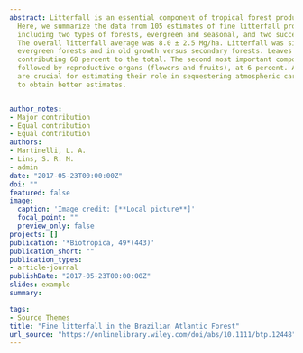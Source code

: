 ```yaml
---
abstract: Litterfall is an essential component of tropical forest productivity, transferring nutrients from the vegetation back to soils. 
  Here, we summarize the data from 105 estimates of fine litterfall production from 45 sites in the Atlantic Forest domain, 
  including two types of forests, evergreen and seasonal, and two successional stages, secondary and old growth. 
  The overall litterfall average was 8.0 ± 2.5 Mg/ha. Litterfall was significantly in higher seasonal forests than in 
  evergreen forests and in old growth versus secondary forests. Leaves were the major component of litterfall, 
  contributing 68 percent to the total. The second most important component was branches, contributing 22 percent, 
  followed by reproductive organs (flowers and fruits), at 6 percent. Accurate measurements of tropical forest productivity 
  are crucial for estimating their role in sequestering atmospheric carbon, and we suggest some ways to standardize litterfall sampling
  to obtain better estimates.


author_notes:
- Major contribution
- Equal contribution
- Equal contribution
authors:
- Martinelli, L. A.
- Lins, S. R. M.
- admin
date: "2017-05-23T00:00:00Z"
doi: ""
featured: false
image:
  caption: 'Image credit: [**Local picture**]'
  focal_point: ""
  preview_only: false
projects: []
publication: '*Biotropica, 49*(443)'
publication_short: ""
publication_types:
- article-journal
publishDate: "2017-05-23T00:00:00Z"
slides: example
summary: 

tags:
- Source Themes
title: "Fine litterfall in the Brazilian Atlantic Forest"
url_source: "https://onlinelibrary.wiley.com/doi/abs/10.1111/btp.12448"
---
```



